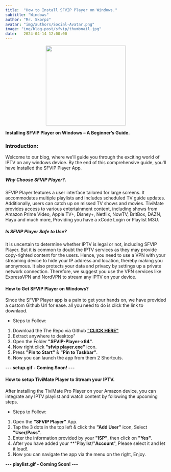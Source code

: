 ```yaml
---
title:  "How to Install SFVIP Player on Windows."
subtitle: "Windows"
author: "Mr. Skorpz"
avatar: "img/authors/Social-Avatar.png"
image: "img/blog-post/sfvip/thumbnail.jpg"
date:   2024-04-14 12:00:00
---
```


<div style="text-align: center"><img src="img/blog-post/sfvip/post-img.png" width="250" height="250" /></div>

**Installing SFVIP Player on Windows – A Beginner’s Guide.**

### **Introduction:**
Welcome to our blog, where we'll guide you through the exciting world of IPTV on any windows device. By the end of this comprehensive guide, you'll have Installed the SFVIP Player App.

##### **Why Choose SFVIP Player?.**
SFVIP Player features a user interface tailored for large screens. It accommodates multiple playlists and includes scheduled TV guide updates. Additionally, users can catch up on missed TV shows and movies. TiviMate provides access to various entertainment content, including shows from Amazon Prime Video, Apple TV+, Disney+, Netflix, NowTV, BritBox, DAZN, Hayu and much more, Providing you have a xCode Login or Playlist M3U.

##### Is SFVIP Player Safe to Use?
It is uncertain to determine whether IPTV is legal or not, including SFVIP Player. But it is common to doubt the IPTV services as they may provide copy-righted content for the users. Hence, you need to use a VPN with your streaming device to hide your IP address and location, thereby making you anonymous. It also protects your data and privacy by settings up a private network connection. Therefore, we suggest you use the VPN services like ExpressVPN and NordVPN to stream any IPTV on your device.

#### How to Get SFVIP Player on Windows?
Since the SFVIP Player app is a pain to get your hands on, we have provided a custom Github Url for ease. all you need to do is click the link to downlaod.

- Steps to Follow:
1. Download the The Repo via Github
   [**"CLICK HERE"**](https://github.com/TeamSkorpz/teamskorpz.github.io/releases/download/SFVIP/SFVIP-Player-x64.zip)
2. Extract anywhere to desktop"
3. Open the Folder **"SFVIP-Player-x64"**.
4. Now right click **"sfvip player.exe"** icon.
5. Press **"Pin to Start"** & **"Pin to Taskbar"**.
6. Now you can launch the app from them 2 Shortcuts.

**--- setup.gif - Coming Soon! ---**

#### How to setup TiviMate Player to Stream your IPTV.
After installing the TiviMate Pro Player on your Amazon device, you can integrate any IPTV playlist and watch content by following the upcoming steps.

- Steps to Follow:
1. Open the **"SFVIP Player"** App.
2. Tap the 3 dots in the top left & click the **"Add User"** icon, Select **"User/Pass"**.
5. Enter the information provided by your **"ISP"**, then click on **"Yes"**.
6. After you have added your **"Playlist/"**Account**", Please select it and let it load!.
7. Now you can navigate the app via the menu on the right, Enjoy.

**--- playlist.gif - Coming Soon! ---**